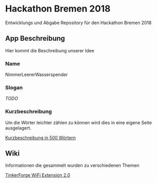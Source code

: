 # Hackathon Bremen 2018

Entwicklungs und Abgabe Repository für den Hackathon Bremen 2018

## App Beschreibung

Hier kommt die Beschreibung unserer Idee

### Name

NimmerLeererWasserspender

### Slogan

*TODO*

### Kurzbeschreibung

Um die Wörter leichter zählen zu können wird dies in eine eigene Seite ausgelagert.

[Kurzbeschreibung in 500 Wörtern](../../tree/master/short_description)

## Wiki

Informationen die gesammelt wurden zu verschiedenen Themen

[TinkerForge WiFi Extension 2.0](../../tree/master/wiki/tinker_wifi)
